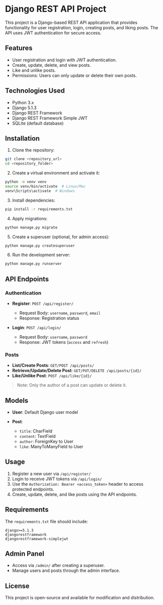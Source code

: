 # Django REST API Project

This project is a Django-based REST API application that provides functionality for user registration, login, creating posts, and liking posts. The API uses JWT authentication for secure access.

## Features

* User registration and login with JWT authentication.
* Create, update, delete, and view posts.
* Like and unlike posts.
* Permissions: Users can only update or delete their own posts.

## Technologies Used

* Python 3.x
* Django 5.1.3
* Django REST Framework
* Django REST Framework Simple JWT
* SQLite (default database)

## Installation

1. Clone the repository:

```bash
git clone <repository_url>
cd <repository_folder>
```

2. Create a virtual environment and activate it:

```bash
python -m venv venv
source venv/bin/activate  # Linux/Mac
venv\Scripts\activate  # Windows
```

3. Install dependencies:

```bash
pip install -r requirements.txt
```

4. Apply migrations:

```bash
python manage.py migrate
```

5. Create a superuser (optional, for admin access):

```bash
python manage.py createsuperuser
```

6. Run the development server:

```bash
python manage.py runserver
```

## API Endpoints

### Authentication

* **Register**: `POST /api/register/`

  * Request Body: `username`, `password`, `email`
  * Response: Registration status

* **Login**: `POST /api/login/`

  * Request Body: `username`, `password`
  * Response: JWT tokens (`access` and `refresh`)

### Posts

* **List/Create Posts**: `GET/POST /api/posts/`
* **Retrieve/Update/Delete Post**: `GET/PUT/DELETE /api/posts/{id}/`
* **Like/Unlike Post**: `POST /api/like/{id}/`

> Note: Only the author of a post can update or delete it.

## Models

* **User**: Default Django user model
* **Post**:

  * `title`: CharField
  * `content`: TextField
  * `author`: ForeignKey to User
  * `like`: ManyToManyField to User

## Usage

1. Register a new user via `/api/register/`
2. Login to receive JWT tokens via `/api/login/`
3. Use the `Authorization: Bearer <access_token>` header to access protected endpoints.
4. Create, update, delete, and like posts using the API endpoints.

## Requirements

The `requirements.txt` file should include:

```
django>=5.1.3
djangorestframework
djangorestframework-simplejwt
```

## Admin Panel

* Access via `/admin/` after creating a superuser.
* Manage users and posts through the admin interface.

## License

This project is open-source and available for modification and distribution.
